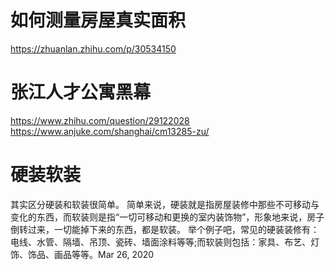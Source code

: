 # 如何测量房屋真实面积

https://zhuanlan.zhihu.com/p/30534150

# 张江人才公寓黑幕

https://www.zhihu.com/question/29122028
https://www.anjuke.com/shanghai/cm13285-zu/


# 硬装软装
其实区分硬装和软装很简单。 简单来说，硬装就是指房屋装修中那些不可移动与变化的东西，而软装则是指“一切可移动和更换的室内装饰物”，形象地来说，房子倒转过来，一切能掉下来的东西，都是软装。 举个例子吧，常见的硬装装修有：电线、水管、隔墙、吊顶、瓷砖、墙面涂料等等;而软装则包括：家具、布艺、灯饰、饰品、画品等等。Mar 26, 2020

